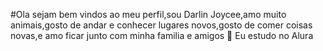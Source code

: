 #Ola sejam bem vindos ao meu perfil,sou Darlin Joycee,amo muito animais,gosto de andar e conhecer lugares novos,gosto de comer coisas novas,e amo ficar junto com minha familia e amigos 🤍 Eu estudo no Alura
